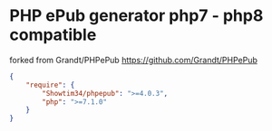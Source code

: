 # PHP ePub generator php7 - php8 compatible

forked from Grandt/PHPePub https://github.com/Grandt/PHPePub

```json
{
    "require": {
        "Showtim34/phpepub": ">=4.0.3",
        "php": ">=7.1.0"
    }
}
```

